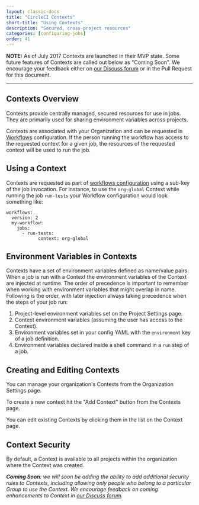 ```yaml
---
layout: classic-docs
title: "CircleCI Contexts"
short-title: "Using Contexts"
description: "Secured, cross-project resources"
categories: [configuring-jobs]
order: 41
---
```


**NOTE:** As of July 2017 Contexts are launched in their MVP state. Some future features of Contexts are called out below as "Coming Soon". We encourage your feedback either on [our Discuss forum](https://discuss.circleci.com/t/contexts-feedback/13908) or in the Pull Request for this document.

<hr>

## Contexts Overview
Contexts provide centrally managed, secured resources for use in jobs. They are primarily used for sharing environment variables across projects.

Contexts are associated with your Organization and can be requested in [Workflows](../workflows/) configuration. If the person running the workflow has access to the requested context for a given job, the resources of the requested context will be used to run the job.

## Using a Context
Contexts are requested as part of [workflows configuration](../workflows/) using a sub-key of the job invocation. For instance, to use the `org-global` Context while running the job `run-tests` your Workflow configuration would look something like:

```
workflows:
  version: 2
  my-workflow:
    jobs:
      - run-tests:
            context: org-global
```

## Environment Variables in Contexts
Contexts have a set of environment variables defined as name/value pairs. When a job is run with a Context the environment variables of the Context are injected at runtime. The order of precedence is important to remember when working with environment variables that might overlap in name. Following is the order, with later injection always taking precedence when the steps of your job run:
1. Project-level environment variables set on the Project Settings page.
2. Context environment variables (assuming the user has access to the Context).
3. Environment variables set in your config YAML with the `environment` key of a job definition.
4. Environment variables declared inside a shell command in a `run` step of a job.

## Creating and Editing Contexts
You can manage your organization's Contexts from the Organization Settings page. 

To create a new context hit the "Add Context" button from the Contexts page.

You can edit existing Contexts by clicking them in the list on the Context page.

## Context Security
By default, a Context is available to all projects within the organization where the Context was created. 

_**Coming Soon**: we will soon be adding the ability to add additional security rules to Contexts, including allowing only people who belong to a particular Group to use the Context. We encourage feedback on coming enhancements to Context in [our Discuss forum](https://discuss.circleci.com/t/contexts-feedback/13908)._
